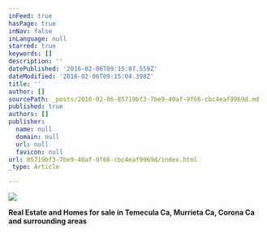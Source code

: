 ```yaml
---
inFeed: true
hasPage: true
inNav: false
inLanguage: null
starred: true
keywords: []
description: ''
datePublished: '2016-02-06T09:15:07.559Z'
dateModified: '2016-02-06T09:15:04.398Z'
title: ''
author: []
sourcePath: _posts/2016-02-06-85719bf3-7be9-40af-9f66-cbc4eaf9969d.md
published: true
authors: []
publisher:
  name: null
  domain: null
  url: null
  favicon: null
url: 85719bf3-7be9-40af-9f66-cbc4eaf9969d/index.html
_type: Article

---
```

![](https://the-grid-user-content.s3-us-west-2.amazonaws.com/fb5ead0a-cd2f-460f-bc28-eb736c32bbd8.jpg)

**Real Estate and Homes for sale in Temecula Ca, Murrieta Ca, Corona Ca and surrounding areas**